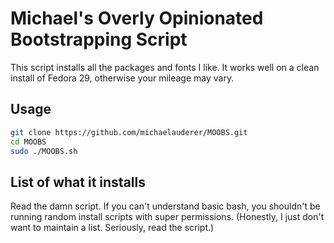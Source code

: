 # Michael's Overly Opinionated Bootstrapping Script

This script installs all the packages and fonts I like. It works well on a clean 
install of Fedora 29, otherwise your mileage may vary.

## Usage

```sh
git clone https://github.com/michaelauderer/MOOBS.git
cd MOOBS
sudo ./MOOBS.sh
```

## List of what it installs

Read the damn script. If you can't understand basic bash, you shouldn't be
running random install scripts with super permissions. (Honestly, I just don't want to 
maintain a list. Seriously, read the script.)


